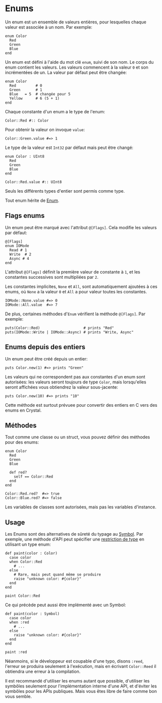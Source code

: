 # Enums

Un enum est un ensemble de valeurs entières, pour lesquelles chaque valeur est associée à un nom.
Par exemple:

```crystal
enum Color
  Red
  Green
  Blue
end
```

Un enum est défini à l'aide du mot clé `enum`, suivi de son nom. Le corps du enum contient les valeurs.
Les valeurs commencent à la valeur `0` et son incrémentées de un. La valeur par défaut peut être changée:

```crystal
enum Color
  Red         # 0
  Green       # 1
  Blue   = 5  # changée pour 5
  Yellow      # 6 (5 + 1)
end
```

Chaque constante d'un enum a le type de l'enum:

```crystal
Color::Red #:: Color
```

Pour obtenir la valeur on invoque `value`:

```crystal
Color::Green.value #=> 1
```

Le type de la valeur est `Int32` par défaut mais peut être changé:

```crystal
enum Color : UInt8
  Red
  Green
  Blue
end

Color::Red.value #:: UInt8
```

Seuls les différents types d'entier sont permis comme type.

Tout enum hérite de [Enum](http://crystal-lang.org/api/Enum.html).

## Flags enums

Un enum peut être marqué avec l'attribut `@[Flags]`. Cela modifie les valeurs par défaut:

```crystal
@[Flags]
enum IOMode
  Read # 1
  Write  # 2
  Async # 4
end
```

L'attribut `@[Flags]` définit la première valeur de constante à `1`, et les constantes successives sont multipliées par `2`.

Les constantes implicites, `None` et `All`, sont automatiquement ajoutées à ces enums,
où `None` a la valeur `0` et `All` a pour valeur toutes les constantes.

```crystal
IOMode::None.value #=> 0
IOMode::All.value  #=> 7
```

De plus, certaines méthodes d'`Enum` vérifient la méthode `@[Flags]`. Par exemple:

```crystal
puts(Color::Red)                    # prints "Red"
puts(IOMode::Write | IOMode::Async) # prints "Write, Async"
```

## Enums depuis des entiers

Un enum peut être créé depuis un entier:

```crystal
puts Color.new(1) #=> prints "Green"
```

Les valeurs qui ne correspondent pas aux constantes d'un enum sont autorisées:
les valeurs seront toujours de type `Color`, mais lorsqu'elles seront affichées vous obtiendrez la valeur sous-jacente:

```crystal
puts Color.new(10) #=> prints "10"
```

Cette méthode est surtout prévuee pour convertir des entiers en C vers des enums en Crystal.

## Méthodes

Tout comme une classe ou un struct, vous pouvez définir des méthodes pour des enums:

```crystal
enum Color
  Red
  Green
  Blue

  def red?
    self == Color::Red
  end
end

Color::Red.red?  #=> true
Color::Blue.red? #=> false
```

Les variables de classes sont autorisées, mais pas les variables d'instance.

## Usage

Les Enums sont des alternatives de sûreté du typage au [Symbol](http://crystal-lang.org/api/Symbol.html).
Par exemple, une méthode d'API peut spécifier une [restriction de type](type_restrictions.html) en utilisant un type enum:

```crystal
def paint(color : Color)
  case color
  when Color::Red
    # ...
  else
    # Rare, mais peut quand même se produire
    raise "unknown color: #{color}"
  end
end

paint Color::Red
```

Ce qui précède peut aussi être implémenté avec un Symbol:

```crystal
def paint(color : Symbol)
  case color
  when :red
    # ...
  else
    raise "unknown color: #{color}"
  end
end

paint :red
```

Néanmoins, si le développeur est coupable d'une typo, disons `:reed`, l'erreur se produira seulement à l'exécution, mais en écrivant `Color::Reed`
il obtiendra une erreur à la compilation.

Il est recommandé d'utiliser les enums autant que possible, d'utiliser les symbôles seulement pour l'implémentation interne d'une API,
et d'éviter les symbôles pour les APIs publiques. Mais vous êtes libre de faire comme bon vous semble.
